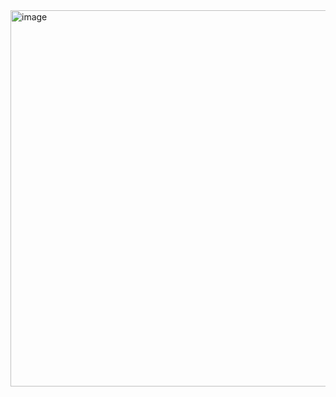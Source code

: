 <img width="602" alt="image" src="https://github.com/Gift222/password-checker-Hw8/assets/163031066/aa2f0f26-eb7e-43c2-8886-e03e2eb0be02">

